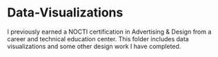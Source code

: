 # Data-Visualizations
I previously earned a NOCTI certification in Advertising & Design from a career and technical education center. This folder includes data visualizations and some other design work I have completed.
